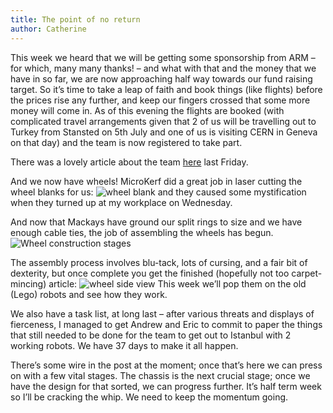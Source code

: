 ```yaml
---
title: The point of no return
author: Catherine
---
```


This week we heard that we will be getting some sponsorship from ARM – for which, many many thanks! – and what with that and the money that we have in so far, we are now approaching half way towards our fund raising target. So it’s time to take a leap of faith and book things (like flights) before the prices rise any further, and keep our fingers crossed that some more money will come in. As of this evening the flights are booked (with complicated travel arrangements given that 2 of us will be travelling out to Turkey from Stansted on 5th July and one of us is visiting CERN in Geneva on that day) and the team is now registered to take part.

There was a lovely article about the team [here](https://web.archive.org/web/20110723054738/http://www.cabume.co.uk/hardware/cambridge-robots-head-to-the-world-cup.html) last Friday.

And we now have wheels! MicroKerf did a great job in laser cutting the wheel blanks for us: ![wheel blank]() and they caused some mystification when they turned up at my workplace on Wednesday.

And now that Mackays have ground our split rings to size and we have enough cable ties, the job of assembling the wheels has begun. ![Wheel construction stages]()

The assembly process involves blu-tack, lots of cursing, and a fair bit of dexterity, but once complete you get the finished (hopefully not too carpet-mincing) article: ![wheel side view]()
This week we’ll pop them on the old (Lego) robots and see how they work.

We also have a task list, at long last – after various threats and displays of fierceness, I managed to get Andrew and Eric to commit to paper the things that still needed to be done for the team to get out to Istanbul with 2 working robots. We have 37 days to make it all happen.

There’s some wire in the post at the moment; once that’s here we can press on with a few vital stages. The chassis is the next crucial stage; once we have the design for that sorted, we can progress further. It’s half term week so I’ll be cracking the whip. We need to keep the momentum going.